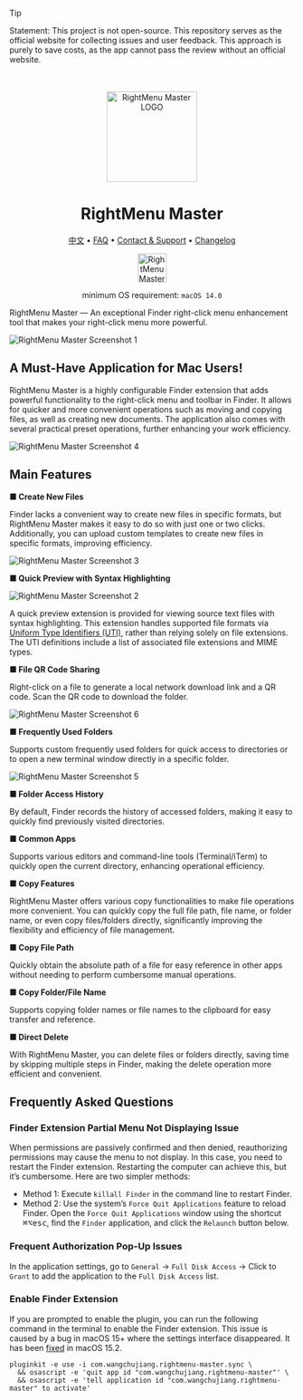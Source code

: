 <!--idoc:ignore:start-->
> [!TIP]
> Statement: This project is not open-source. This repository serves as the official website for collecting issues and user feedback. This approach is purely to save costs, as the app cannot pass the review without an official website.
<!--idoc:ignore:end-->

<div align="center">
  <br />
  <br />
  <a href="https://wangchujiang.com/rightmenu-master/">
  <img src="./assets/logo.png" alt="RightMenu Master LOGO" width="160" height="160">
  </a>
  <h1>RightMenu Master</h1>
  <!--rehype:style=border: 0;-->
  <p>
    <a href="./README.zh.md">中文</a> • 
		<a href="#frequently-asked-questions">FAQ</a> • 
    <a target="_blank" href="https://github.com/jaywcjlove/rightmenu-master/issues/new?assignees=&labels=support%2Cfeedback%2Cquestion&projects=&template=bug_report.yml&title=%F0%9F%99%8B%E2%80%8D%E2%99%82%EF%B8%8F+Support+%26+Feedback%3A+RightMenu+Master">Contact & Support</a> • 
    <a href="https://github.com/jaywcjlove/rightmenu-master/releases">Changelog</a>
  </p>
  <p>
    <a target="_blank" href="https://apps.apple.com/app/rightmenu-master/6737160756" title="RightMenu Master for macOS">
      <img alt="RightMenu Master for macOS" src="https://jaywcjlove.github.io/sb/download/macos.svg" height="51">
    </a>
  </p>
</div>

<div align="center">

minimum OS requirement: `macOS 14.0`

</div>

RightMenu Master — An exceptional Finder right-click menu enhancement tool that makes your right-click menu more powerful.

![RightMenu Master Screenshot 1](./assets/screenshots-1.png)

## A Must-Have Application for Mac Users!

RightMenu Master is a highly configurable Finder extension that adds powerful functionality to the right-click menu and toolbar in Finder. It allows for quicker and more convenient operations such as moving and copying files, as well as creating new documents. The application also comes with several practical preset operations, further enhancing your work efficiency.

![RightMenu Master Screenshot 4](./assets/screenshots-4.png)

## Main Features

**■ Create New Files**

Finder lacks a convenient way to create new files in specific formats, but RightMenu Master makes it easy to do so with just one or two clicks. Additionally, you can upload custom templates to create new files in specific formats, improving efficiency.

![RightMenu Master Screenshot 3](./assets/screenshots-3.png)

**■ Quick Preview with Syntax Highlighting**

![RightMenu Master Screenshot 2](./assets/screenshots-2.png)

A quick preview extension is provided for viewing source text files with syntax highlighting. This extension handles supported file formats via [Uniform Type Identifiers (UTI)](https://developer.apple.com/library/archive/documentation/FileManagement/Conceptual/understanding_utis/understand_utis_intro/understand_utis_intro.html), rather than relying solely on file extensions. The UTI definitions include a list of associated file extensions and MIME types.

**■ File QR Code Sharing**

Right-click on a file to generate a local network download link and a QR code. Scan the QR code to download the folder.

![RightMenu Master Screenshot 6](./assets/screenshots-6.png)

**■ Frequently Used Folders**

Supports custom frequently used folders for quick access to directories or to open a new terminal window directly in a specific folder.

![RightMenu Master Screenshot 5](./assets/screenshots-5.png)

**■ Folder Access History**

By default, Finder records the history of accessed folders, making it easy to quickly find previously visited directories.

**■ Common Apps**

Supports various editors and command-line tools (Terminal/iTerm) to quickly open the current directory, enhancing operational efficiency.

**■ Copy Features**

RightMenu Master offers various copy functionalities to make file operations more convenient. You can quickly copy the full file path, file name, or folder name, or even copy files/folders directly, significantly improving the flexibility and efficiency of file management.

**■ Copy File Path**

Quickly obtain the absolute path of a file for easy reference in other apps without needing to perform cumbersome manual operations.

**■ Copy Folder/File Name**

Supports copying folder names or file names to the clipboard for easy transfer and reference.

**■ Direct Delete**

With RightMenu Master, you can delete files or folders directly, saving time by skipping multiple steps in Finder, making the delete operation more efficient and convenient.

## Frequently Asked Questions

### Finder Extension Partial Menu Not Displaying Issue

When permissions are passively confirmed and then denied, reauthorizing permissions may cause the menu to not display. In this case, you need to restart the Finder extension. Restarting the computer can achieve this, but it’s cumbersome. Here are two simpler methods:

- Method 1: Execute `killall Finder` in the command line to restart Finder.  
- Method 2: Use the system’s `Force Quit Applications` feature to reload Finder. Open the `Force Quit Applications` window using the shortcut <kbd>⌘</kbd><kbd>⌥</kbd><kbd>esc</kbd>, find the `Finder` application, and click the `Relaunch` button below.

### Frequent Authorization Pop-Up Issues

In the application settings, go to `General` -> `Full Disk Access` -> Click to `Grant` to add the application to the `Full Disk Access` list.

### Enable Finder Extension

If you are prompted to enable the plugin, you can run the following command in the terminal to enable the Finder extension. This issue is caused by a bug in macOS 15+ where the settings interface disappeared. It has been [fixed](https://forums.developer.apple.com/forums/thread/756711?answerId=812519022#812519022) in macOS 15.2.

```shell
pluginkit -e use -i com.wangchujiang.rightmenu-master.sync \
  && osascript -e 'quit app id "com.wangchujiang.rightmenu-master"' \
  && osascript -e 'tell application id "com.wangchujiang.rightmenu-master" to activate'
```

<!--idoc:config:
site: RightMenu Master
title: An exceptional Finder right-click menu enhancement tool that makes your right-click menu more powerful.
keywords: RightMenu, Finder, macOS, application, file management, create new file, copy functionality, enhancement tool
-->